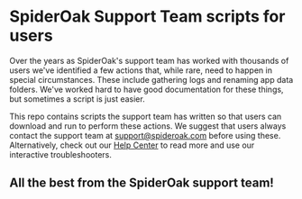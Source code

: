 # SpiderOak Support Team scripts for users

Over the years as SpiderOak's support team has worked with thousands of users we've identified a few actions that, while rare, need to happen in special circumstances. These include gathering logs and renaming app data folders. We've worked hard to have good documentation for these things, but sometimes a script is just easier.

This repo contains scripts the support team has written so that users can download and run to perform these actions. We suggest that users always contact the support team at support@spideroak.com before using these. Alternatively, check out our [Help Center](https://spideroak.support/hc/en-us) to read more and use our interactive troubleshooters.

## All the best from the SpiderOak support team!


